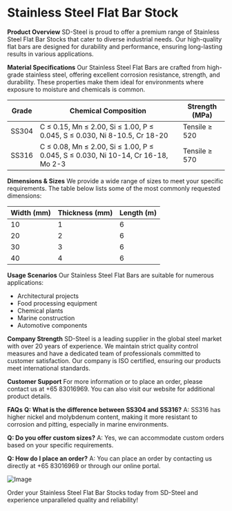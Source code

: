 # Stainless Steel Flat Bar Stock

**Product Overview**
SD-Steel is proud to offer a premium range of Stainless Steel Flat Bar Stocks that cater to diverse industrial needs. Our high-quality flat bars are designed for durability and performance, ensuring long-lasting results in various applications.

**Material Specifications**
Our Stainless Steel Flat Bars are crafted from high-grade stainless steel, offering excellent corrosion resistance, strength, and durability. These properties make them ideal for environments where exposure to moisture and chemicals is common.

| **Grade** | **Chemical Composition** | **Strength (MPa)** |
|-----------|--------------------------|--------------------|
| SS304     | C ≤ 0.15, Mn ≤ 2.00, Si ≤ 1.00, P ≤ 0.045, S ≤ 0.030, Ni 8-10.5, Cr 18-20 | Tensile ≥ 520 |
| SS316     | C ≤ 0.08, Mn ≤ 2.00, Si ≤ 1.00, P ≤ 0.045, S ≤ 0.030, Ni 10-14, Cr 16-18, Mo 2-3 | Tensile ≥ 570 |

**Dimensions & Sizes**
We provide a wide range of sizes to meet your specific requirements. The table below lists some of the most commonly requested dimensions:

| **Width (mm)** | **Thickness (mm)** | **Length (m)** |
|----------------|--------------------|----------------|
| 10             | 1                  | 6              |
| 20             | 2                  | 6              |
| 30             | 3                  | 6              |
| 40             | 4                  | 6              |

**Usage Scenarios**
Our Stainless Steel Flat Bars are suitable for numerous applications:
- Architectural projects
- Food processing equipment
- Chemical plants
- Marine construction
- Automotive components

**Company Strength**
SD-Steel is a leading supplier in the global steel market with over 20 years of experience. We maintain strict quality control measures and have a dedicated team of professionals committed to customer satisfaction. Our company is ISO certified, ensuring our products meet international standards.

**Customer Support**
For more information or to place an order, please contact us at +65 83016969. You can also visit our website for additional product details.

**FAQs**
**Q: What is the difference between SS304 and SS316?**
A: SS316 has higher nickel and molybdenum content, making it more resistant to corrosion and pitting, especially in marine environments.

**Q: Do you offer custom sizes?**
A: Yes, we can accommodate custom orders based on your specific requirements.

**Q: How do I place an order?**
A: You can place an order by contacting us directly at +65 83016969 or through our online portal.

![Image](https://github.com/user-attachments/assets/2567258e-e124-4816-932d-1809bd27ef0b)

Order your Stainless Steel Flat Bar Stocks today from SD-Steel and experience unparalleled quality and reliability!
